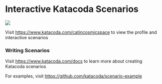 # Interactive Katacoda Scenarios

[![](http://shields.katacoda.com/katacoda/catincosmicspace/count.svg)](https://www.katacoda.com/catincosmicspace "Get your profile on Katacoda.com")

Visit https://www.katacoda.com/catincosmicspace to view the profile and interactive scenarios

### Writing Scenarios
Visit https://www.katacoda.com/docs to learn more about creating Katacoda scenarios

For examples, visit https://github.com/katacoda/scenario-example
